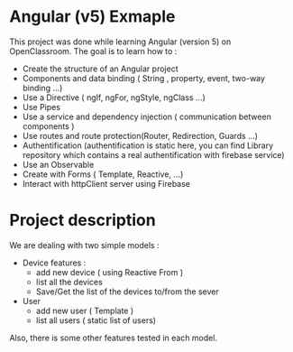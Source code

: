 # Angular (v5) Exmaple
This project was done while learning Angular (version 5) on OpenClassroom.
The goal is to learn how to :
- Create the structure of an Angular project
- Components and data binding ( String , property, event, two-way binding ...)
- Use a Directive ( ngIf, ngFor, ngStyle, ngClass ...)
- Use Pipes 
- Use a service and dependency injection ( communication between components )
- Use routes and route protection(Router, Redirection, Guards ...)
- Authentification (authentification is static here, you can find Library repository which contains a real authentification with firebase service)
- Use an Observable 
- Create with Forms ( Template, Reactive, ...)
- Interact with httpClient server using Firebase


# Project description
We are dealing with two simple models :
- Device features :
	- add new device ( using Reactive From )
	- list all the devices
	- Save/Get the list of the devices to/from the sever
- User
	- add new user ( Template )
	- list all users ( static list of users)
      
 Also, there is some other features tested in each model.
   
